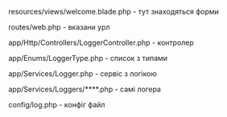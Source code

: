 resources/views/welcome.blade.php - тут знаходяться форми 

routes/web.php - вказани урл

app/Http/Controllers/LoggerController.php - контролер

app/Enums/LoggerType.php - список з типами

app/Services/Logger.php - сервіс з логікою 

app/Services/Loggers/****.php  - самі логера

config/log.php - конфіг файл
